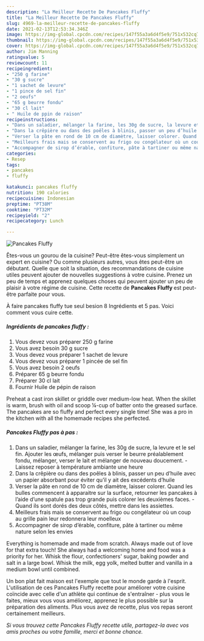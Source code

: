 ```yaml
---
description: "La Meilleur Recette De Pancakes Fluffy"
title: "La Meilleur Recette De Pancakes Fluffy"
slug: 4969-la-meilleur-recette-de-pancakes-fluffy
date: 2021-02-13T12:53:34.346Z
image: https://img-global.cpcdn.com/recipes/147f55a3a6d4f5e9/751x532cq70/pancakes-fluffy-photo-principale-de-la-recette.jpg
thumbnail: https://img-global.cpcdn.com/recipes/147f55a3a6d4f5e9/751x532cq70/pancakes-fluffy-photo-principale-de-la-recette.jpg
cover: https://img-global.cpcdn.com/recipes/147f55a3a6d4f5e9/751x532cq70/pancakes-fluffy-photo-principale-de-la-recette.jpg
author: Jim Manning
ratingvalue: 5
reviewcount: 11
recipeingredient:
- "250 g farine"
- "30 g sucre"
- "1 sachet de levure"
- "1 pince de sel fin"
- "2 oeufs"
- "65 g beurre fondu"
- "30 cl lait"
- " Huile de ppin de raison"
recipeinstructions:
- "Dans un saladier, mélanger la farine, les 30g de sucre, la levure et le sel fin. Ajouter les œufs, mélanger puis verser le beurre préalablement fondu, mélanger, verser le lait et mélanger de nouveau doucement. Laissez reposer à température ambiante une heure"
- "Dans la crêpière ou dans des poêles à blinis, passer un peu d’huile avec un papier absorbant pour éviter qu’il y ait des excédents d’huile"
- "Verser la pâte en rond de 10 cm de diamètre, laisser colorer. Quand les bulles commencent à apparaitre sur la surface, retourner les pancakes à l’aide d’une spatule pas trop grande puis colorer les deuxièmes faces.  Quand ils sont dorés des deux côtés, mettre dans les assiettes."
- "Meilleurs frais mais se conservent au frigo ou congélateur où un coup au grille pain leur redonnera leur moelleux"
- "Accompagner de sirop d’érable, confiture, pâte à tartiner ou même nature selon les envies"
categories:
- Resep
tags:
- pancakes
- fluffy

katakunci: pancakes fluffy 
nutrition: 190 calories
recipecuisine: Indonesian
preptime: "PT38M"
cooktime: "PT32M"
recipeyield: "2"
recipecategory: Lunch

---
```



![Pancakes Fluffy](https://img-global.cpcdn.com/recipes/147f55a3a6d4f5e9/751x532cq70/pancakes-fluffy-photo-principale-de-la-recette.jpg)

Êtes-vous un gourou de la cuisine? Peut-être êtes-vous simplement un expert en cuisine? Ou comme plusieurs autres, vous êtes peut-être un débutant. Quelle que soit la situation, des recommandations de cuisine utiles peuvent ajouter de nouvelles suggestions à votre cuisine. Prenez un peu de temps et apprenez quelques choses qui peuvent ajouter un peu de plaisir à votre régime de cuisine. Cette recette de <strong> Pancakes Fluffy </strong> est peut-être parfaite pour vous.

<!--inarticleads1-->

À faire pancakes fluffy tue seul besion 8 Ingrédients et 5 pas. Voici comment vous cuire cette.

##### Ingrédients de pancakes fluffy :

1. Vous devez vous préparer 250 g farine
1. Vous avez besoin 30 g sucre
1. Vous devez vous préparer 1 sachet de levure
1. Vous devez vous préparer 1 pincée de sel fin
1. Vous avez besoin 2 oeufs
1. Préparer 65 g beurre fondu
1. Préparer 30 cl lait
1. Fournir  Huile de pépin de raison


Preheat a cast iron skillet or griddle over medium-low heat. When the skillet is warm, brush with oil and scoop ¼-cup of batter onto the greased surface. The pancakes are so fluffy and perfect every single time! She was a pro in the kitchen with all the homemade recipes she perfected. 

<!--inarticleads2-->

##### Pancakes Fluffy pas à pas :

1. Dans un saladier, mélanger la farine, les 30g de sucre, la levure et le sel fin. Ajouter les œufs, mélanger puis verser le beurre préalablement fondu, mélanger, verser le lait et mélanger de nouveau doucement. - Laissez reposer à température ambiante une heure
1. Dans la crêpière ou dans des poêles à blinis, passer un peu d’huile avec un papier absorbant pour éviter qu’il y ait des excédents d’huile
1. Verser la pâte en rond de 10 cm de diamètre, laisser colorer. Quand les bulles commencent à apparaitre sur la surface, retourner les pancakes à l’aide d’une spatule pas trop grande puis colorer les deuxièmes faces.  - Quand ils sont dorés des deux côtés, mettre dans les assiettes.
1. Meilleurs frais mais se conservent au frigo ou congélateur où un coup au grille pain leur redonnera leur moelleux
1. Accompagner de sirop d’érable, confiture, pâte à tartiner ou même nature selon les envies


Everything is homemade and made from scratch. Always made out of love for that extra touch! She always had a welcoming home and food was a priority for her. Whisk the flour, confectioners&#39; sugar, baking powder and salt in a large bowl. Whisk the milk, egg yolk, melted butter and vanilla in a medium bowl until combined. 

<!--inarticleads1-->

<p>
Un bon plat fait maison est l'exemple que tout le monde garde à l'esprit. L'utilisation de ces Pancakes Fluffy recette pour améliorer votre cuisine coïncide avec celle d'un athlète qui continue de s'entraîner - plus vous le faites, mieux vous vous améliorez, apprenez le plus possible sur la préparation des aliments. Plus vous avez de recette, plus vos repas seront certainement meilleurs.
</p>

<p>
<i>Si vous trouvez cette Pancakes Fluffy recette utile, partagez-la avec vos amis proches ou votre famille, merci et bonne chance.</i>
</p>
